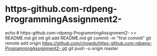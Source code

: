 # https-github.com-rdpeng-ProgrammingAssignment2-

echo # https-github.com-rdpeng-ProgrammingAssignment2- >> README.md
git init
git add README.md
git commit -m "first commit"
git remote add origin https://github.com/chowds/https-github.com-rdpeng-ProgrammingAssignment2-.git
git push -u origin master
